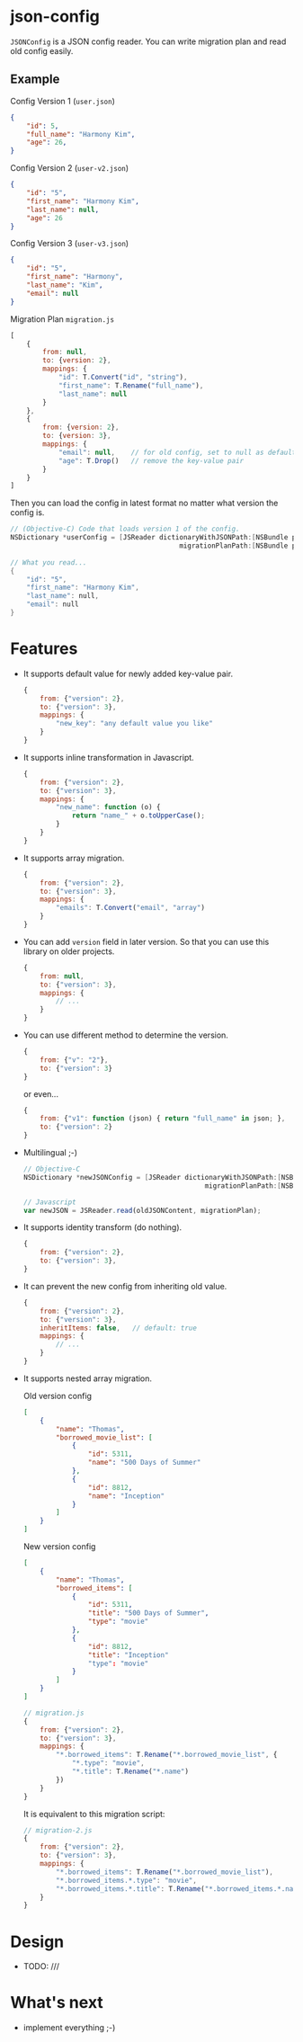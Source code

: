 json-config
===========

`JSONConfig` is a JSON config reader. You can write migration plan and read old config easily.

Example
-------

Config Version 1 (`user.json`)

```json
{
    "id": 5,
    "full_name": "Harmony Kim",
    "age": 26,
}
```

Config Version 2 (`user-v2.json`)

```json
{
    "id": "5",
    "first_name": "Harmony Kim",
    "last_name": null,
    "age": 26
}
```

Config Version 3 (`user-v3.json`)

```json
{
    "id": "5",
    "first_name": "Harmony",
    "last_name": "Kim",
    "email": null
}
```


Migration Plan `migration.js`

```javascript
[
    {
        from: null,
        to: {version: 2},
        mappings: {
            "id": T.Convert("id", "string"),
            "first_name": T.Rename("full_name"),
            "last_name": null
        }
    },
    {
        from: {version: 2},
        to: {version: 3},
        mappings: {
            "email": null,    // for old config, set to null as default value
            "age": T.Drop()   // remove the key-value pair
        }
    }
]
```

Then you can load the config in latest format no matter what version the config is.

```objectivec
// (Objective-C) Code that loads version 1 of the config.
NSDictionary *userConfig = [JSReader dictionaryWithJSONPath:[NSBundle pathForResource:"user" ofType:@"json"] 
                                          migrationPlanPath:[NSBundle pathForResource:"migration" ofType:@"js"]];
                                          
// What you read...
{
	"id": "5",
    "first_name": "Harmony Kim",
    "last_name": null,
    "email": null
}
```

Features
========

* It supports default value for newly added key-value pair.

    ```javascript
    {
        from: {"version": 2},
        to: {"version": 3},
        mappings: {
            "new_key": "any default value you like"
        }
    }
    ```
   
* It supports inline transformation in Javascript.

	```javascript
	{
        from: {"version": 2},
        to: {"version": 3},
        mappings: {
            "new_name": function (o) {
            	return "name_" + o.toUpperCase();
            }
        }
    }
    ```

* It supports array migration.

	```js
	{
        from: {"version": 2},
        to: {"version": 3},
        mappings: {
            "emails": T.Convert("email", "array")
        }
    }
    ```

* You can add `version` field in later version. So that you can use this library on older projects.

	```javascript
	{
        from: null,
        to: {"version": 3},
        mappings: {
            // ...
        }
    }
    ```

* You can use different method to determine the version.

	```javascript
	{
        from: {"v": "2"},
        to: {"version": 3}
    }
    ```

	or even...
	
	```javascript
	{
		from: {"v1": function (json) { return "full_name" in json; },
		to: {"version": 2}
	}
	```

* Multilingual ;-)

	```objectivec
	// Objective-C
	NSDictionary *newJSONConfig = [JSReader dictionaryWithJSONPath:[NSBundle pathForResource:"user" ofType:@"json"] 
	                                             migrationPlanPath:[NSBundle pathForResource:"migration" ofType:@"js"]];
	```

	```javascript
	// Javascript
	var newJSON = JSReader.read(oldJSONContent, migrationPlan);
	```


* It supports identity transform (do nothing).

	```javascript
	{
        from: {"version": 2},
        to: {"version": 3},
    }
    ```

* It can prevent the new config from inheriting old value.

	```javascript
	{
		from: {"version": 2},
        to: {"version": 3},
        inheritItems: false,   // default: true
        mappings: {
            // ...
        }
    }
    ```

* It supports nested array migration.

	Old version config
	```json
	[
		{
			"name": "Thomas",
			"borrowed_movie_list": [
				{
					"id": 5311,
					"name": "500 Days of Summer"
				},
				{
					"id": 8812,
					"name": "Inception"
				}
			]
		}
	]
	```
	
	New version config
	```json
	[
		{
			"name": "Thomas",
			"borrowed_items": [
				{
					"id": 5311,
					"title": "500 Days of Summer",
					"type": "movie"
				},
				{
					"id": 8812,
					"title": "Inception"
					"type": "movie"
				}
			]
		}
	]
	```
	
	```javascript
	// migration.js
	{
		from: {"version": 2},
        to: {"version": 3},
        mappings: {
            "*.borrowed_items": T.Rename("*.borrowed_movie_list", {
            	"*.type": "movie",
            	"*.title": T.Rename("*.name")
            })
        }
    }
    ```
    
    It is equivalent to this migration script:
    ```javascript
	// migration-2.js
	{
		from: {"version": 2},
        to: {"version": 3},
        mappings: {
        	"*.borrowed_items": T.Rename("*.borrowed_movie_list"),
            "*.borrowed_items.*.type": "movie",
           	"*.borrowed_items.*.title": T.Rename("*.borrowed_items.*.name")
        }
    }
    ```

Design
======

- TODO: ///

What's next
===========

- implement everything ;-)






